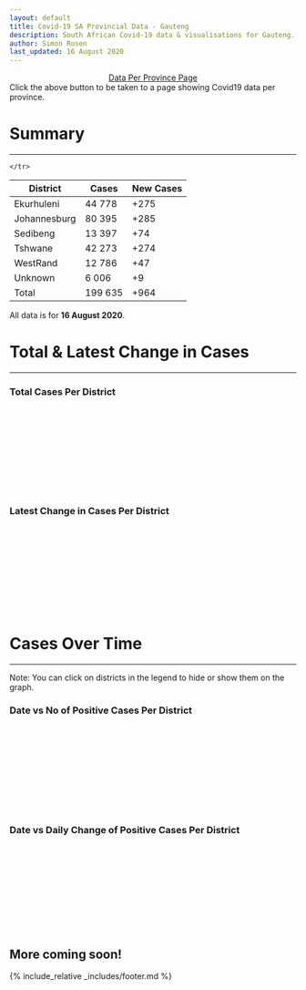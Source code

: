 ```yaml
---
layout: default
title: Covid-19 SA Provincial Data - Gauteng
description: South African Covid-19 data & visualisations for Gauteng. <br>Contains data for confirmed cases, tests, recoveries, deaths & active cases.
author: Simon Rosen
last_updated: 16 August 2020
---
```

<center><a href="/provinces" class="btn alt_btn_col">Data Per Province Page</a></center> 
Click the above button to be taken to a page showing Covid19 data per province. 

# Summary
___

<table>
<thead>
	<tr class="header">
		<th>District</th>
		<th>Cases</th>
		<th>New Cases</th>

	</tr>
</thead>
<tbody>
	<tr>
		<td class="index" markdown="span">Ekurhuleni</td>
		<td  markdown="span">44 778</td>
		<td  markdown="span">+275</td>
	</tr>
	<tr>
		<td class="index" markdown="span">Johannesburg</td>
		<td  markdown="span">80 395</td>
		<td  markdown="span">+285</td>
	</tr>
	<tr>
		<td class="index" markdown="span">Sedibeng</td>
		<td  markdown="span">13 397</td>
		<td  markdown="span">+74</td>
	</tr>
	<tr>
		<td class="index" markdown="span">Tshwane</td>
		<td  markdown="span">42 273</td>
		<td  markdown="span">+274</td>
	</tr>
	<tr>
		<td class="index" markdown="span">WestRand</td>
		<td  markdown="span">12 786</td>
		<td  markdown="span">+47</td>
	</tr>
	<tr>
		<td class="index" markdown="span">Unknown</td>
		<td  markdown="span">6 006</td>
		<td  markdown="span">+9</td>
	</tr>
	<tr>
		<td class="index total" markdown="span">Total</td>
		<td class="total" markdown="span">199 635</td>
		<td class="total" markdown="span">+964</td>
	</tr>
</tbody>
</table>

All data is for **16 August 2020**.

# Total & Latest Change in Cases

___

### Total Cases Per District
<div class="iframeDiv" align="center">
    <iframe class="lazy pieChart" data-src="tot_cases_per_district_gp.html" scrolling="no" frameborder="0"></iframe>
</div>

### Latest Change in Cases Per District
<div class="iframeDiv" align="center">
    <iframe class="lazy pieChart" data-src="latest_change_cases_per_district_gp.html" scrolling="no" frameborder="0"></iframe>
</div>

# Cases Over Time

___
Note: You can click on districts in the legend to hide or show them on the graph.
### Date vs No of Positive Cases Per District
<div class="iframeDiv" align="center">
    <iframe class="lazy" data-src="date_vs_cases_per_district_gp.html" scrolling="no" frameborder="0"></iframe>
</div>

### Date vs Daily Change of Positive Cases Per District
<div class="iframeDiv" align="center">
    <iframe class="lazy" data-src="date_vs_daily_cases_per_district_gp.html" scrolling="no" frameborder="0"></iframe>
</div>

## More coming soon!

{% include_relative _includes/footer.md %}
